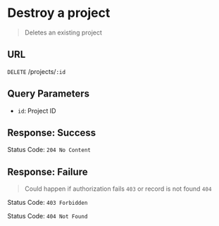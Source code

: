 # Destroy a project
> Deletes an existing project

## URL
`DELETE` /projects/`:id`

## Query Parameters
* `id`: Project ID

## Response: Success
Status Code: `204 No Content`

## Response: Failure
> Could happen if authorization fails `403` or record is not found `404`

Status Code: `403 Forbidden`

Status Code: `404 Not Found`
